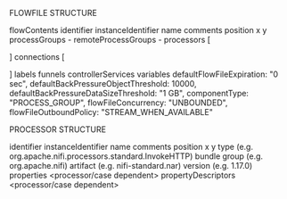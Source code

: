 FLOWFILE STRUCTURE

flowContents
  identifier
  instanceIdentifier
  name
  comments
  position
    x
    y
  processGroups -
  remoteProcessGroups -
  processors [

  ]
  connections [

  ]
  labels
  funnels
  controllerServices
  variables
  defaultFlowFileExpiration: "0 sec",
  defaultBackPressureObjectThreshold: 10000,
  defaultBackPressureDataSizeThreshold: "1 GB",
  componentType: "PROCESS_GROUP",
  flowFileConcurrency: "UNBOUNDED",
  flowFileOutboundPolicy: "STREAM_WHEN_AVAILABLE"

PROCESSOR STRUCTURE

identifier
instanceIdentifier
name
comments
position
  x
  y
type (e.g. org.apache.nifi.processors.standard.InvokeHTTP)
bundle
  group (e.g. org.apache.nifi)
  artifact (e.g. nifi-standard.nar)
  version (e.g. 1.17.0)
  properties
    <processor/case dependent>
  propertyDescriptors
    <processor/case dependent>
